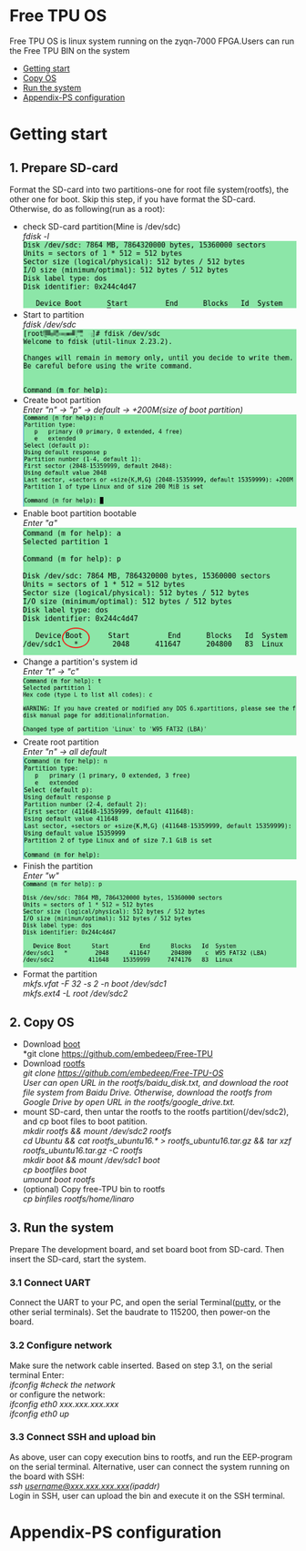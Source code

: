 # Free TPU OS  
Free TPU OS is linux system running on the zyqn-7000 FPGA.Users can run the Free TPU BIN on the system  
* [Getting start](#start)
* [Copy OS](#OS)
* [Run the system](#system)
* [Appendix-PS configuration](#appendix)

<a name="start"></a>

# Getting start

## 1. Prepare SD-card

Format the SD-card into two partitions-one for root file system(rootfs), the other one for boot. Skip this step, if you have format the SD-card. Otherwise, do as following(run as a root):  
* check SD-card partition(Mine is /dev/sdc)  
*fdisk -l*   
![](https://github.com/embedeep/Free-TPU-OS/blob/master/images/fdisk_l.png)  
* Start to partition  
*fdisk /dev/sdc*  
![](https://github.com/embedeep/Free-TPU-OS/blob/master/images/fdisk_sdc.png)  
* Create boot partition  
*Enter "n" -> "p" -> default -> +200M(size of boot partition)*  
![](https://github.com/embedeep/Free-TPU-OS/blob/master/images/fdisk_bootn.png)
* Enable boot partition bootable  
*Enter "a"*    
![](https://github.com/embedeep/Free-TPU-OS/blob/master/images/fdisk_boota.png)  
* Change a partition's system id   
*Enter "t" -> "c"*  
![](https://github.com/embedeep/Free-TPU-OS/blob/master/images/fdisk_boott.png) 
* Create root partition  
*Enter "n" -> all default*  
![](https://github.com/embedeep/Free-TPU-OS/blob/master/images/fdisk_rootfsn.png) 
* Finish the partition  
*Enter "w"*  
![](https://github.com/embedeep/Free-TPU-OS/blob/master/images/fdisk_f.png)
* Format the partition  
*mkfs.vfat -F 32 -s 2 -n boot /dev/sdc1*  
*mkfs.ext4 -L root /dev/sdc2*  

<a name="OS"></a>

## 2. Copy OS

* Download [boot](https://github.com/embedeep/Free-TPU)  
*git clone https://github.com/embedeep/Free-TPU  
* Download [rootfs](https://github.com/embedeep/Free-TPU-OS)  
*git clone https://github.com/embedeep/Free-TPU-OS*  
*User can open URL in the rootfs/baidu_disk.txt, and download the root file system from Baidu Drive. Otherwise, download the rootfs from Google Drive by open URL in the rootfs/google_drive.txt.*  
* mount SD-card, then untar the rootfs to the rootfs partition(/dev/sdc2), and cp boot files to boot patition.  
  *mkdir rootfs && mount /dev/sdc2 rootfs*  
  *cd Ubuntu && cat rootfs_ubuntu16.\* > rootfs_ubuntu16.tar.gz && tar xzf rootfs_ubuntu16.tar.gz -C rootfs*  
  *mkdir boot && mount /dev/sdc1 boot*  
  *cp bootfiles boot*  
  *umount boot rootfs*
* (optional) Copy free-TPU bin to rootfs  
*cp binfiles rootfs/home/linaro*

<a name="system"></a>

## 3. Run the system

Prepare The development board, and set board boot from SD-card. Then insert the SD-card, start the system.  

### 3.1 Connect UART
Connect the UART to your PC, and open the serial Terminal([putty](https://www.chiark.greenend.org.uk/~sgtatham/putty/latest.html "Download putty"), or the other serial terminals). Set the baudrate to 115200, then power-on the board.
### 3.2 Configure network
Make sure the network cable inserted. Based on step 3.1, on the serial terminal Enter:  
*ifconfig #check the network*  
or configure the network:  
*ifconfig eth0 xxx.xxx.xxx.xxx*  
*ifconfig eth0 up*

### 3.3 Connect SSH and upload bin  
As above, user can copy execution bins to rootfs, and run the EEP-program on the serial terminal. Alternative, user can connect the system running on the board with SSH:  
*ssh username@xxx.xxx.xxx.xxx(ipaddr)*  
Login in SSH, user can upload the bin and execute it on the SSH terminal.  

<a name="appendix"></a>

# Appendix-PS configuration     



